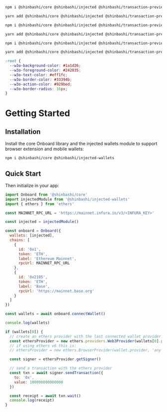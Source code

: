 <script>
  import HomeLayout from '$lib/components/HomeLayout.svelte'
  import HeroSection from '$lib/components/HeroSection.svelte'
  import FeaturesSection from '$lib/components/FeaturesSection.svelte'
  import ThemingSection from '$lib/components/ThemingSection.svelte'
  import TestimonialSection from '$lib/components/TestimonialSection.svelte'
  import GettingStarted from '$lib/components/GettingStarted.svelte'
</script>

<HomeLayout>
<HeroSection slot="hero">
  <Tabs values={['npm', 'yarn']} slot="code">
  <TabPanel value="npm">

```sh copy
npm i @shinbashi/core @shinbashi/injected @shinbashi/transaction-preview
```

  </TabPanel>
  <TabPanel value="yarn">

```sh copy
yarn add @shinbashi/core @shinbashi/injected @shinbashi/transaction-preview
```

  </TabPanel>
  </Tabs>
</HeroSection>

<FeaturesSection slot="features">
  <Tabs values={['npm', 'yarn']} slot="install">
  <TabPanel value="npm">

```sh copy
npm i @shinbashi/core @shinbashi/injected @shinbashi/transaction-preview
```

  </TabPanel>
  <TabPanel value="yarn">

```sh copy
yarn add @shinbashi/core @shinbashi/injected @shinbashi/transaction-preview
```

  </TabPanel>
  </Tabs>
  <Tabs values={['npm', 'yarn']} slot="installTp">
  <TabPanel value="npm">

```sh copy
npm i @shinbashi/core @shinbashi/injected @shinbashi/transaction-preview
```

  </TabPanel>
  <TabPanel value="yarn">

```sh copy
yarn add @shinbashi/core @shinbashi/injected @shinbashi/transaction-preview
```

  </TabPanel>
  </Tabs>
</FeaturesSection>

<ThemingSection slot="theming">

  <div slot="themingCode">

```css copy
:root {
  --w3o-background-color: #1a1d26;
  --w3o-foreground-color: #242835;
  --w3o-text-color: #eff1fc;
  --w3o-border-color: #33394b;
  --w3o-action-color: #929bed;
  --w3o-border-radius: 16px;
}
```

  </div>

</ThemingSection>

<TestimonialSection slot="testimonial"/>

<GettingStarted slot="gettingStarted">
<div slot="gettingStarted">

# Getting Started

## Installation

Install the core Onboard library and the injected wallets module to support browser extension and mobile wallets:

```bash copy
npm i @shinbashi/core @shinbashi/injected-wallets
```

## Quick Start

Then initialize in your app:

```js copy lineNumbers
import Onboard from '@shinbashi/core'
import injectedModule from '@shinbashi/injected-wallets'
import { ethers } from 'ethers'

const MAINNET_RPC_URL = 'https://mainnet.infura.io/v3/<INFURA_KEY>'

const injected = injectedModule()

const onboard = Onboard({
  wallets: [injected],
  chains: [
    {
      id: '0x1',
      token: 'ETH',
      label: 'Ethereum Mainnet',
      rpcUrl: MAINNET_RPC_URL
    },
    {
      id: '0x2105',
      token: 'ETH',
      label: 'Base',
      rpcUrl: 'https://mainnet.base.org'
    }
  ]
})

const wallets = await onboard.connectWallet()

console.log(wallets)

if (wallets[0]) {
  // create an ethers provider with the last connected wallet provider
  const ethersProvider = new ethers.providers.Web3Provider(wallets[0].provider, 'any')
  // if using ethers v6 this is:
  // ethersProvider = new ethers.BrowserProvider(wallet.provider, 'any')

  const signer = ethersProvider.getSigner()

  // send a transaction with the ethers provider
  const txn = await signer.sendTransaction({
    to: '0x',
    value: 100000000000000
  })

  const receipt = await txn.wait()
  console.log(receipt)
}
```

</div>
</GettingStarted>

</HomeLayout>
